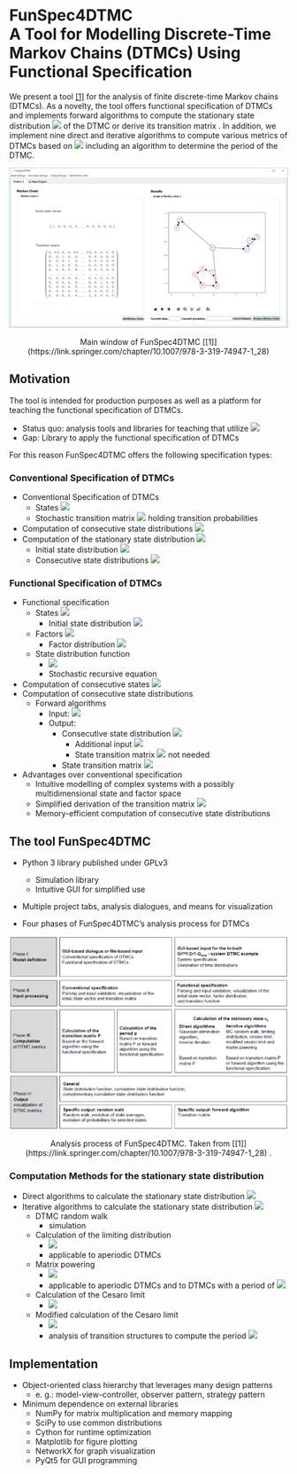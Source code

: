 
# FunSpec4DTMC <br/> A Tool for Modelling Discrete-Time Markov Chains (DTMCs) Using Functional Specification
We present a tool [[1]](https://link.springer.com/chapter/10.1007/978-3-319-74947-1_28) for the analysis of finite discrete-time Markov chains (DTMCs).
As a novelty, the tool offers functional specification of DTMCs and implements forward algorithms to compute the stationary state distribution <img src="https://latex.codecogs.com/gif.latex?x_s" />  of the DTMC or 
derive its transition matrix .
In addition, we implement nine direct and iterative algorithms to compute various metrics of DTMCs based on <img src="https://latex.codecogs.com/gif.latex?P" />  including an algorithm to determine the period of the DTMC.


<p align="center"><img src="figures/MainWindow.PNG"/>
</p>
<p align="center">Main window of FunSpec4DTMC [[1]](https://link.springer.com/chapter/10.1007/978-3-319-74947-1_28) </p>


## Motivation
The tool is intended for production purposes as well as a platform for teaching the functional specification of DTMCs.

- Status quo: analysis tools and libraries for teaching that utilize <img src="https://latex.codecogs.com/gif.latex?P" /> 
- Gap: Library to apply the functional specification of DTMCs

For this reason FunSpec4DTMC offers the following specification types:
### Conventional Specification of DTMCs

- Conventional Specification of DTMCs
   - States <img src="https://latex.codecogs.com/gif.latex?X" /> 
   - Stochastic transition matrix <img src="https://latex.codecogs.com/gif.latex?P" />  holding transition probabilities
- Computation of consecutive state distributions <img src="https://latex.codecogs.com/gif.latex?x_{n+1}=x_n\cdot\hspace{0.1cm}P" />
- Computation of the stationary state distribution <img src="https://latex.codecogs.com/gif.latex?x_s=x_s\cdot\hspace{0.1cm}P" /> 
   - Initial state distribution <img src="https://latex.codecogs.com/gif.latex?x_0" /> 
   - Consecutive state distributions <img src="https://latex.codecogs.com/gif.latex?x_{n+1}=x_n\cdot\hspace{0.1cm}P" /> 

### Functional Specification of DTMCs

-   Functional specification
    -   States <img src="https://latex.codecogs.com/gif.latex?\mathcal{X}" /> 
        -   Initial state distribution <img src="https://latex.codecogs.com/gif.latex?x_0" /> 
    -   Factors <img src="https://latex.codecogs.com/gif.latex?\mathcal{Y}" /> 
        -   Factor distribution <img src="https://latex.codecogs.com/gif.latex?y" /> 
    -   State distribution function 
        -   <img src="https://latex.codecogs.com/gif.latex?f:(\mathcal{X},\mathcal{Y})\rightarrow\mathcal{X}" />
        -   Stochastic recursive equation    
-   Computation of consecutive states 
    <img src="https://latex.codecogs.com/gif.latex?X_{n+1}=f(X_n,Y)" /> 
- Computation of consecutive state distributions 
    - Forward algorithms
       - Input:  <img src="https://latex.codecogs.com/gif.latex?\mathcal{X}" /> 
       - Output: 
            -  Consecutive state distribution <img src="https://latex.codecogs.com/gif.latex?x_{n+1}" /> 
                - Additional input <img src="https://latex.codecogs.com/gif.latex?x_n" /> 
                - State transition matrix <img src="https://latex.codecogs.com/gif.latex?P" />  not needed
            -  State transition matrix <img src="https://latex.codecogs.com/gif.latex?P" /> 
-   Advantages over conventional specification
    -   Intuitive modelling of complex systems with a possibly
        multidimensional state and factor space
    -   Simplified derivation of the transition matrix <img src="https://latex.codecogs.com/gif.latex?P" /> 
    -   Memory-efficient computation of consecutive state distributions


## The tool FunSpec4DTMC

- Python 3 library published under GPLv3
  - Simulation library 
  - Intuitive GUI for simplified use
  

- Multiple project tabs, analysis dialogues, and means for visualization
- Four phases of FunSpec4DTMC’s analysis process for DTMCs


<p align="center"><img src="figures/structure.PNG" /></p>
<p align="center">Analysis process of FunSpec4DTMC. Taken from [[1]](https://link.springer.com/chapter/10.1007/978-3-319-74947-1_28) .</p>


### Computation Methods for the stationary state distribution

- Direct algorithms to calculate the stationary state distribution <img src="https://latex.codecogs.com/gif.latex?x_s" /> 
- Iterative algorithms to calculate the stationary state distribution  <img src="https://latex.codecogs.com/gif.latex?x_s" /> 
  - DTMC random walk 
      - simulation
  - Calculation of the limiting distribution  
      - <img src="https://latex.codecogs.com/gif.latex?$(\lim\limits_{n\rightarrow\infty}{x_n})$" />  
      - applicable to aperiodic DTMCs
  - Matrix powering 
      -  <img src="https://latex.codecogs.com/gif.latex?$(\lim\limits_{n\rightarrow\infty}{P^n})$" />  
      -  applicable to aperiodic DTMCs and to DTMCs with a period of  <img src="https://latex.codecogs.com/gif.latex?2^n,n\in\mathbb{N}_0" /> 
  - Calculation of the Cesaro limit 
      - <img src="https://latex.codecogs.com/gif.latex?$(\lim\limits_{n\rightarrow\infty}{1/(n+1)}\cdot\sum_{i=0}^{n}x_i})" /> 
  - Modified calculation of the Cesaro limit
      -  <img src="https://latex.codecogs.com/gif.latex?$(\lim\limits_{n\rightarrow\infty}{1/p\cdot\sum_{n\leq\text{}i\text{}n+p}x_i})" /> 
      -  analysis of transition structures to compute the period  <img src="https://latex.codecogs.com/gif.latex?P" /> 
    
## Implementation

- Object-oriented class hierarchy that leverages many design patterns
  - e. g.: model-view-controller, observer pattern, strategy pattern
- Minimum dependence on external libraries
  - NumPy for matrix multiplication and memory mapping
  - SciPy to use common distributions
  - Cython for runtime optimization
  - Matplotlib for figure plotting
  - NetworkX for graph visualization
  - PyQt5 for GUI programming

    


  
